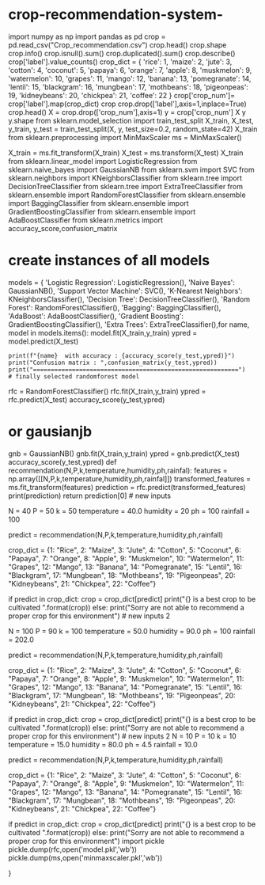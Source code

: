 # crop-recommendation-system-
import numpy as np
import pandas as pd
crop = pd.read_csv("Crop_recommendation.csv")
crop.head()
crop.shape
crop.info()
crop.isnull().sum()
crop.duplicated().sum()
crop.describe()
crop['label'].value_counts()
crop_dict = {
    'rice': 1,
    'maize': 2,
    'jute': 3,
    'cotton': 4,
    'coconut': 5,
    'papaya': 6,
    'orange': 7,
    'apple': 8,
    'muskmelon': 9,
    'watermelon': 10,
    'grapes': 11,
    'mango': 12,
    'banana': 13,
    'pomegranate': 14,
    'lentil': 15,
    'blackgram': 16,
    'mungbean': 17,
    'mothbeans': 18,
    'pigeonpeas': 19,
    'kidneybeans': 20,
    'chickpea': 21,
    'coffee': 22
}
crop['crop_num']=  crop['label'].map(crop_dict)
crop
crop.drop(['label'],axis=1,inplace=True)
crop.head()
X = crop.drop(['crop_num'],axis=1)
y = crop['crop_num']
X
y
y.shape
from sklearn.model_selection import train_test_split
X_train, X_test, y_train, y_test = train_test_split(X, y, test_size=0.2, random_state=42)
X_train
from sklearn.preprocessing import MinMaxScaler
ms = MinMaxScaler()

X_train = ms.fit_transform(X_train)
X_test = ms.transform(X_test)
X_train
from sklearn.linear_model import LogisticRegression
from sklearn.naive_bayes import GaussianNB
from sklearn.svm import SVC
from sklearn.neighbors import KNeighborsClassifier
from sklearn.tree import DecisionTreeClassifier
from sklearn.tree import ExtraTreeClassifier
from sklearn.ensemble import RandomForestClassifier
from sklearn.ensemble import BaggingClassifier
from sklearn.ensemble import GradientBoostingClassifier
from sklearn.ensemble import AdaBoostClassifier
from sklearn.metrics import accuracy_score,confusion_matrix

# create instances of all models
models = {
    'Logistic Regression': LogisticRegression(),
    'Naive Bayes': GaussianNB(),
    'Support Vector Machine': SVC(),
    'K-Nearest Neighbors': KNeighborsClassifier(),
    'Decision Tree': DecisionTreeClassifier(),
    'Random Forest': RandomForestClassifier(),
    'Bagging': BaggingClassifier(),
    'AdaBoost': AdaBoostClassifier(),
    'Gradient Boosting': GradientBoostingClassifier(),
    'Extra Trees': ExtraTreeClassifier(),for name, model in models.items():
    model.fit(X_train,y_train)
    ypred = model.predict(X_test)
    
    print(f"{name}  with accuracy : {accuracy_score(y_test,ypred)}")
    print("Confusion matrix : ",confusion_matrix(y_test,ypred))
    print("==========================================================")
    # finally selected randomforest model

rfc = RandomForestClassifier()
rfc.fit(X_train,y_train)
ypred = rfc.predict(X_test)
accuracy_score(y_test,ypred)
# or gausianjb
gnb = GaussianNB()
gnb.fit(X_train,y_train)
ypred = gnb.predict(X_test)
accuracy_score(y_test,ypred)
def recommendation(N,P,k,temperature,humidity,ph,rainfal):
    features = np.array([[N,P,k,temperature,humidity,ph,rainfal]])
    transformed_features = ms.fit_transform(features)
    prediction = rfc.predict(transformed_features)
    print(prediction)
    return prediction[0] 
    # new inputs


N = 40
P = 50
k = 50
temperature = 40.0
humidity = 20
ph = 100
rainfall = 100

predict = recommendation(N,P,k,temperature,humidity,ph,rainfall)

crop_dict = {1: "Rice", 2: "Maize", 3: "Jute", 4: "Cotton", 5: "Coconut", 6: "Papaya", 7: "Orange",
                 8: "Apple", 9: "Muskmelon", 10: "Watermelon", 11: "Grapes", 12: "Mango", 13: "Banana",
                 14: "Pomegranate", 15: "Lentil", 16: "Blackgram", 17: "Mungbean", 18: "Mothbeans",
                 19: "Pigeonpeas", 20: "Kidneybeans", 21: "Chickpea", 22: "Coffee"}

if predict in crop_dict:
    crop = crop_dict[predict]
    print("{} is a best crop to be cultivated ".format(crop))
else:
    print("Sorry are not able to recommend a proper crop for this environment")
    # new inputs 2


N = 100
P = 90
k = 100
temperature = 50.0
humidity = 90.0
ph = 100
rainfall = 202.0

predict = recommendation(N,P,k,temperature,humidity,ph,rainfall)

crop_dict = {1: "Rice", 2: "Maize", 3: "Jute", 4: "Cotton", 5: "Coconut", 6: "Papaya", 7: "Orange",
                 8: "Apple", 9: "Muskmelon", 10: "Watermelon", 11: "Grapes", 12: "Mango", 13: "Banana",
                 14: "Pomegranate", 15: "Lentil", 16: "Blackgram", 17: "Mungbean", 18: "Mothbeans",
                 19: "Pigeonpeas", 20: "Kidneybeans", 21: "Chickpea", 22: "Coffee"}

if predict in crop_dict:
    crop = crop_dict[predict]
    print("{} is a best crop to be cultivated ".format(crop))
else:
    print("Sorry are not able to recommend a proper crop for this environment")
    # new inputs 2
N = 10
P = 10
k = 10
temperature = 15.0
humidity = 80.0
ph = 4.5
rainfall = 10.0

predict = recommendation(N,P,k,temperature,humidity,ph,rainfall)

crop_dict = {1: "Rice", 2: "Maize", 3: "Jute", 4: "Cotton", 5: "Coconut", 6: "Papaya", 7: "Orange",
                 8: "Apple", 9: "Muskmelon", 10: "Watermelon", 11: "Grapes", 12: "Mango", 13: "Banana",
                 14: "Pomegranate", 15: "Lentil", 16: "Blackgram", 17: "Mungbean", 18: "Mothbeans",
                 19: "Pigeonpeas", 20: "Kidneybeans", 21: "Chickpea", 22: "Coffee"}

if predict in crop_dict:
    crop = crop_dict[predict]
    print("{} is a best crop to be cultivated ".format(crop))
else:
    print("Sorry are not able to recommend a proper crop for this environment")
    import pickle
pickle.dump(rfc,open('model.pkl','wb'))
pickle.dump(ms,open('minmaxscaler.pkl','wb'))


















}


